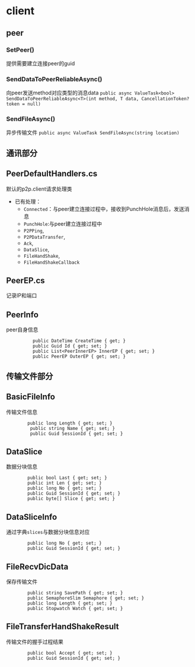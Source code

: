 # client


## peer



### SetPeer()
提供需要建立连接peer的guid

### SendDataToPeerReliableAsync()
向peer发送method对应类型的消息data
`public async ValueTask<bool> SendDataToPeerReliableAsync<T>(int method, T data, CancellationToken? token = null)`

### SendFileAsync()
异步传输文件
`public async ValueTask SendFileAsync(string location)`


## 通讯部分
## PeerDefaultHandlers.cs
默认的p2p.client请求处理类 
 - 已有处理：
   - `Connected`：与peer建立连接过程中，接收到PunchHole消息后，发送消息
   -  `PunchHole`:与peer建立连接过程中
   -  `P2PPing`,
   -  `P2PDataTransfer`,
   -  `Ack`,
   -  `DataSlice`,
   -  `FileHandShake`,
   -  `FileHandShakeCallback`
## PeerEP.cs
记录IP和端口
## Peerlnfo
peer自身信息
```
          public DateTime CreateTime { get; }
          public Guid Id { get; set; }
          public List<PeerInnerEP> InnerEP { get; set; }
          public PeerEP OuterEP { get; set; }
```
## 传输文件部分          
## BasicFilelnfo
 传输文件信息
 ``` 
         public long Length { get; set; }
          public string Name { get; set; }
          public Guid SessionId { get; set; }
```
## DataSlice
数据分块信息
```
        public bool Last { get; set; }
        public int Len { get; set; }
        public long No { get; set; }
        public Guid SessionId { get; set; }
        public byte[] Slice { get; set; }
```
## DataSlicelnfo
通过字典`slices`与数据分块信息对应
```   
        public long No { get; set; }
        public Guid SessionId { get; set; }
```
## FileRecvDicData 
保存传输文件
``` 
        public string SavePath { get; set; }
        public SemaphoreSlim Semaphore { get; set; }
        public long Length { get; set; }
        public Stopwatch Watch { get; set; }
```
## FileTransferHandShakeResult
传输文件的握手过程结果
```
        public bool Accept { get; set; }
        public Guid SessionId { get; set; }
```